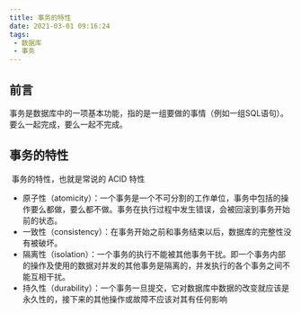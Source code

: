 ```yaml
---
title: 事务的特性
date: 2021-03-01 09:16:24
tags:
 - 数据库
 - 事务
---
```


## 前言

​	事务是数据库中的一项基本功能，指的是一组要做的事情（例如一组SQL语句）。要么一起完成，要么一起不完成。

<!-- more -->

## 事务的特性

​	事务的特性，也就是常说的 ACID 特性

- 原子性（atomicity）：一个事务是一个不可分割的工作单位，事务中包括的操作要么都做，要么都不做。事务在执行过程中发生错误，会被回滚到事务开始前的状态。
- 一致性（consistency）：在事务开始之前和事务结束以后，数据库的完整性没有被破坏。
- 隔离性（isolation）：一个事务的执行不能被其他事务干扰。即一个事务内部的操作及使用的数据对并发的其他事务是隔离的，并发执行的各个事务之间不能互相干扰。
- 持久性（durability）：一个事务一旦提交，它对数据库中数据的改变就应该是永久性的，接下来的其他操作或故障不应该对其有任何影响